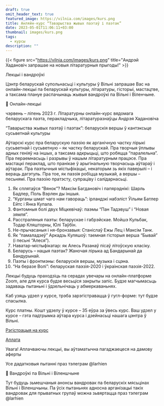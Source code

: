 ```yaml
---
draft: true
omit_header_text: true
featured_image: https://vilnia.com/images/kurs.png
title: Анляйн-курс “Таварыства жывых паэтаў і паэтак”
date: 2023-05-01T11:06:11+03:00
thumbnail: images/kurs.png
tags:
  - курсы
description: ""
---
```

{{< figure src="https://vilnia.com/images/kurs.png" title="Андрэй Хадановіч запрашае на новыя літаратурныя прыгоды!" >}}

Лекцыі і вандроўкі

Цэнтр беларускай супольнасьці і культуры ў Вільні запрашае Вас на онлайн-лекцыі па беларускай культуры, літаратуры, гісторыі, мастацтве, а таксама плануе распачынаць жывыя вандроўкі па Вільні і Віленчыне. 

	Онлайн-лекцыі

чэрвень – ліпень 2023 г. 
Літаратурны онлайн-курс вядомага беларускага паэта, перакладчыка, літаратуразнаўцы Андрэя Хадановіча

“Таварыства жывых паэтаў і паэтак”:
беларускія вершы ў кантэксьце сусьветнай культуры

Аўтарскі курс пра беларускую паэзію як арганічную частку лірыкі сусьветнай і сусьветную – як частку беларускай. Пра творчыя ўплывы адных геніяў на іншых, а таксама адкрыцьці, што робяцца “паралельна”. Пра пераемнасьць і разрывы ў нашым літаратурным працэсе. Пра мастацкі пераклад, што пранікае ў арыгінальную творчасьць аўтараў і аўтарак. Пра паэтычныя містыфікацыі, некаторым зь якіх паверылі – і вераць дагэтуль. Пра тое, як паэзія робіцца музыкай, а вершы – песьнямі. Пра паэзію пратэсту, супраціву і салідарнасьці.

1. Як сплятаўся “Вянок”? Максім Багдановіч і папярэднікі:
   Шарль Бадлер, Поль Вэрлен ды іншыя.
2. “Курганы шмат чаго нам гавораць”:
   ірландзкі набэліст Ўільям Батлер Ейтс і Янка Купала.  
3. Фантомныя болі двух Міцкевічаў:
   паэмы “Пан Тадэвуш” і “Новая зямля”.
4. Расстраляныя паэты: беларускае і габрэйскае.
   Мойшэ Кульбак, Тодар Кляшторны, Юлі Таўбін.
5. Не-прычасаныя і ня-бронзавыя:
   Станіслаў Ежы Лец і Максім Танк.
6. Як “памаладзеў” Аркадзь Куляшоў: 
   таемная гісторыя верша “Бывай” (і песьні “Алеся”).
7. Наватар-містыфікатар: 
   як Алесь Разанаў пісаў літоўскую класіку.
8. Беларусь – нацыя паэтак?
   Жаночая лірыка ад Бандарынай да Бандурынай.
9. Паэты і фронтмэны: 
   беларускія вершы, музыка і сцэна.
10.  “На беразе Волі”:
    беларуская паэзія-2020 і ўкраінская паэзія-2022.

Лекцыі будуць праходзіць па серадах увечары на онлайн-платформе Zoom, але для курса будзе весьціся закрыты запіс. Будзе магчымасьць задаваць пытаньні і ўдзельнічаць у абмеркаваньнях.

Каб узяць удзел у курсе, трэба зарэгістравацца ў гугл-форме: тут будзе спасылка.

Курс платны. Кошт удзелу ў курсе – 35 еўра за ўвесь курс. Ваш удзел у курсе – гэта падтрымка аўтара курса і дзейнасьці нашага цэнтра ў Вільні.

[Р﻿эгістрацыя на курс ](https://forms.gle/dnD781vV4A2hxMma9)

[Аплата](https://buy.stripe.com/cN25mb8uR88V7DOfZ0)

Увага! Аплачваючы лекцыі, вы аўтаматычна пагаджаецеся на дамову аферты

Усе дадатковыя пытанні праз тэлеграм @larhien

	Вандроўкі па Вільні і Віленшчыне

Тут будуць зьмешчаныя анонсы вандровак па беларускіх мясьцінах Вільні і Віленшчыны. Па ўсіх пытаньнях адносна арганізацыі такіх вандровак для прыватных групаў можна зьвяртацца праз тэлеграм @larhien